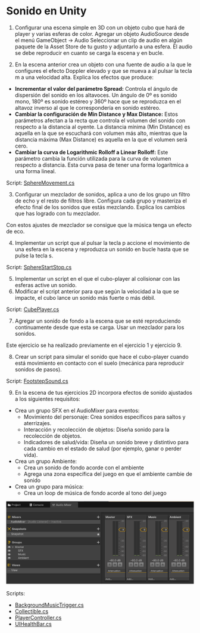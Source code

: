 # Sonido en Unity
1. Configurar una escena simple en 3D con un objeto cubo que hará de player y varias esferas de color. Agregar un objeto AudioSource desde el menú GameObject → Audio 
Seleccionar un clip de audio en algún paquete de la Asset Store de tu gusto y adjuntarlo a una esfera. El audio se debe reproducir en cuanto se carga la escena y en bucle.

2. En la escena anterior crea un objeto con una fuente de audio a la que le configures el efecto Doppler elevado y que se mueva a al pulsar la tecla m a una velocidad alta. Explica los efectos que produce:
- **Incrementar el valor del parámetro Spread:** Controla el ángulo de dispersión del sonido en los altavoces. Un ángulo de 0º es sonido mono, 180º es sonido estéreo y 360º hace que se reproduzca en el altavoz inverso al que le correspondería en sonido estéreo.
- **Cambiar la configuración de Min Distance y Max Distance:** Estos parámetros afectan a la recta que controla el volumen del sonido con respecto a la distancia al oyente. La distancia mínima (Min Distance) es aquella en la que se escuchará con volumen más alto, mientras que la distancia máxima (Max Distance) es aquella en la que el volumen será cero.
- **Cambiar la curva de Logarithmic Rolloff a Linear Rolloff:** Este parámetro cambia la función utilizada para la curva de volumen respecto a distancia. Esta curva pasa de tener una forma logarítmica a una forma lineal.



Script: [SphereMovement.cs](scripts/SphereMovement.cs)

3. Configurar un mezclador de sonidos, aplica a uno de los grupo un filtro de echo y el resto de filtros libre. Configura cada grupo y masteriza el efecto final de los sonidos que estás mezclando. Explica los cambios que has logrado con tu mezclador.

Con estos ajustes de mezclador se consigue que la música tenga un efecto de eco.

4. Implementar un script que al pulsar la tecla p accione el movimiento de una esfera en la escena y reproduzca un sonido en bucle hasta que se pulse la tecla s.



Script: [SphereStartStop.cs](scripts/SphereStartStop.cs)

5. Implementar un script en el que el cubo-player al colisionar con las esferas active un sonido.
6. Modificar el script anterior para que según la velocidad a la que se impacte, el cubo lance un sonido más fuerte o más débil.



Script: [CubePlayer.cs](scripts/CubePlayer.cs)

7. Agregar un sonido de fondo a la escena que se esté reproduciendo continuamente desde que esta se carga. Usar un mezclador para los sonidos.

Este ejercicio se ha realizado previamente en el ejercicio 1 y ejercicio 9.

8. Crear un script para simular el sonido que hace el cubo-player cuando está movimiento en contacto con el suelo (mecánica para reproducir sonidos de pasos).



Script: [FootstepSound.cs](scripts/FootstepSound.cs)

9. En la escena de tus ejercicios 2D incorpora efectos de sonido ajustados a los siguientes requisitos:
- Crea un grupo SFX en el AudioMixer para eventos:
    - Movimiento del personaje: Crea sonidos específicos para saltos y aterrizajes.
    - Interacción y recolección de objetos: Diseña sonido para la recolección de objetos.
    - Indicadores de salud/vida: Diseña un sonido breve y distintivo para cada cambio en el estado de salud (por ejemplo, ganar o perder vida).
- Crea un grupo Ambiente:
    - Crea un sonido de fondo acorde con el ambiente
    - Agrega una zona específica del juego en que el ambiente cambie de sonido
- Crea un grupo para música: 
    - Crea un loop de música de fondo acorde al tono del juego

![ej9](imgs/ej9.png)



Scripts: 
- [BackgroundMusicTrigger.cs](scripts/BackgroundMusicTrigger.cs)
- [Collectible.cs](scripts/Collectible.cs)
- [PlayerController.cs](scripts/PlayerController.cs)
- [UIHealthBar.cs](scripts/UIHealthBar.cs)